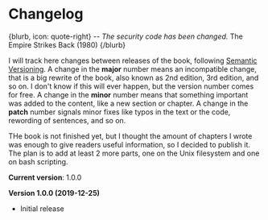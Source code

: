 # Changelog

{blurb, icon: quote-right}
-- _The security code has been changed._
The Empire Strikes Back (1980)
{/blurb}

I will track here changes between releases of the book, following [Semantic Versioning](https://semver.org/). A change in the **major** number means an incompatible change, that is a big rewrite of the book, also known as 2nd edition, 3rd edition, and so on. I don't know if this will ever happen, but the version number comes for free. A change in the **minor** number means that something important was added to the content, like a new section or chapter. A change in the **patch** number signals minor fixes like typos in the text or the code, rewording of sentences, and so on.

THe book is not finished yet, but I thought the amount of chapters I wrote was enough to give readers useful information, so I decided to publish it. The plan is to add at least 2 more parts, one on the Unix filesystem and one on bash scripting.

**Current version**: 1.0.0

**Version 1.0.0 (2019-12-25)**

* Initial release